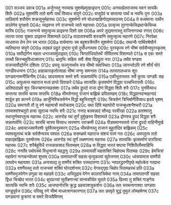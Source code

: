 001  सञ्जय उवाच
001a अर्जुनस्तु नरव्याघ्र सुशर्मप्रमुखान्नृपान्
001c अनयत्प्रेतराजस्य भवनं सायकैः शितैः
002a सुशर्मापि ततो बाणैः पार्थं विव्याध संयुगे
002c वासुदेवं च सप्तत्या पार्थं च नवभिः पुनः
003a तान्निवार्य शरौघेण शक्रसूनुर्महारथः
003c सुशर्मणो रणे योधान्प्राहिणोद्यमसादनम्
004a ते वध्यमानाः पार्थेन कालेनेव युगक्षये
004c व्यद्रवन्त रणे राजन्भये जाते महारथाः
005a उत्सृज्य तुरगान्केचिद्रथान्केचिच्च मारिष
005c गजानन्ये समुत्सृज्य प्राद्रवन्त दिशो दश
006a अपरे तुद्यमानास्तु वाजिनागरथा रणात्
006c त्वरया परया युक्ताः प्राद्रवन्त विशाम्पते
007a पादाताश्चापि शस्त्राणि समुत्सृज्य महारणे
007c निरपेक्षा व्यधावन्त तेन तेन स्म भारत
008a वार्यमाणाः स्म बहुशस्त्रैगर्तेन सुशर्मणा
008c तथान्यैः पार्थिवश्रेष्ठैर्न व्यतिष्ठन्त संयुगे
009a तद्बलं प्रद्रुतं दृष्ट्वा पुत्रो दुर्योधनस्तव
009c पुरस्कृत्य रणे भीष्मं सर्वसैन्यपुरस्कृतम्
010a सर्वोद्योगेन महता धनञ्जयमुपाद्रवत्
010c त्रिगर्ताधिपतेरर्थे जीवितस्य विशाम्पते
011a स एकः समरे तस्थौ किरन्बहुविधाञ्शरान्
011c भ्रातृभिः सहितः सर्वैः शेषा विप्रद्रुता नराः
012a तथैव पण्डवा राजन्सर्वोद्योगेन दंशिताः
012c प्रययुः फल्गुनार्थाय यत्र भीष्मो व्यवस्थितः
013a जानन्तोऽपि रणे शौर्यं घोरं गाण्डीवधन्वनः
013c हाहाकारकृतोत्साहा भीष्मं जग्मुः समन्ततः
014a ततस्तालध्वजः शूरः पाण्डवानामनीकिनीम्
014c छादयामास समरे शरैः सन्नतपर्वभिः
015a एकीभूतास्ततः सर्वे कुरवः पाण्डवैः सह
015c अयुध्यन्त महाराज मध्यं प्राप्ते दिवाकरे
016a सात्यकिः कृतवर्माणं विद्ध्वा पञ्चभिरायसैः
016c अतिष्ठदाहवे शूरः किरन्बाणान्सहस्रशः
017a तथैव द्रुपदो राजा द्रोणं विद्ध्वा शितैः शरैः
017c पुनर्विव्याध सप्तत्या सारथिं चास्य सप्तभिः
018a भीमसेनस्तु राजानं बाह्लिकं प्रपितामहम्
018c विद्ध्वानदन्महानादं शार्दूल इव कानने
019a आर्जुनिश्चित्रसेनेन विद्धो बहुभिराशुगैः
019c चित्रसेनं त्रिभिर्बाणैर्विव्याध हृदये भृशम्
020a समागतौ तौ तु रणे महामात्रौ व्यरोचताम्
020c यथा दिवि महाघोरौ राजन्बुधशनैश्चरौ
021a तस्याश्वांश्चतुरो हत्वा सूतञ्च नवभिः शरैः
021c ननाद बलवन्नादं सौभद्रः परवीरहा
022a हताश्वात्तु रथात्तूर्णमवप्लुत्य महारथः
022c आरुरोह रथं तूर्णं दुर्मुखस्य विशाम्पते
023a द्रोणश्च द्रुपदं विद्ध्वा शरैः सन्नतपर्वभिः
023c सारथिं चास्य विव्याध त्वरमाणः पराक्रमी
024a पीड्यमानस्ततो राजा द्रुपदो वाहिनीमुखे
024c अपायाज्जवनैरश्वैः पूर्ववैरमनुस्मरन्
025a भीमसेनस्तु राजानं मुहूर्तादिव बाह्लिकम्
025c व्यश्वसूतरथं चक्रे सर्वसैन्यस्य पश्यतः
026a ससम्भ्रमो महाराज संशयं परमं गतः
026c अवप्लुत्य ततो वाहाद्बाह्लिकः पुरुषोत्तमः
026e आरुरोह रथं तूर्णं लक्ष्मणस्य महारथः
027a सात्यकिः कृतवर्माणं वारयित्वा महारथः
027c शरैर्बहुविधै राजन्नाससाद पितामहम्
028a स विद्ध्वा भारतं षष्ट्या निशितैर्लोमवाहिभिः
028c ननर्तेव रथोपस्थे विधुन्वानो महद्धनुः
029a तस्यायसीं महाशक्तिं चिक्षेपाथ पितामहः
029c हेमचित्रां महावेगां नागकन्योपमां शुभाम्
030a तामापतन्तीं सहसा मृत्युकल्पां सुतेजनाम्
030c ध्वंसयामास वार्ष्णेयो लाघवेन महायशाः
031a अनासाद्य तु वार्ष्णेयं शक्तिः परमदारुणा
031c न्यपतद्धरणीपृष्ठे महोल्केव गतप्रभा
032a वार्ष्णेयस्तु ततो राजन्स्वां शक्तिं घोरदर्शनाम्
032c वेगवद्गृह्य चिक्षेप पितामहरथं प्रति
033a वार्ष्णेयभुजवेगेन प्रणुन्ना सा महाहवे
033c अभिदुद्राव वेगेन कालरात्रिर्यथा नरम्
034a तामापतन्तीं सहसा द्विधा चिच्छेद भारत
034c क्षुरप्राभ्यां सुतीक्ष्णाभ्यां सान्वकीर्यत भूतले
035a छित्त्वा तु शक्तिं गाङ्गेयः सात्यकिं नवभिः शरैः
035c आजघानोरसि क्रुद्धः प्रहसञ्शत्रुकर्शनः
036a ततः सरथनागाश्वाः पाण्डवाः पाण्डुपूर्वज
036c परिवव्रू रणे भीष्मं माधवत्राणकारणात्
037a ततः प्रववृते युद्धं तुमुलं लोमहर्षणम्
037c पाण्डवानां कुरूणां च समरे विजयैषिणाम्

